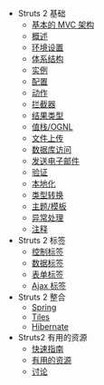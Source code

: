 - Struts 2 基础
   - [基本的 MVC 架构](basic-mvc-architecture.md)
   - [概述](overview.md)
   - [环境设置](environment-setup.md)
   - [体系结构](architecture.md)
   - [实例](examples.md)
   - [配置](configuration.md)
   - [动作](actions.md)
   - [拦截器](interceptors.md)
   - [结果类型](result-types.md)
   - [值栈/OGNL](value-stack-ognl.md)
   - [文件上传](file-uploads.md)
   - [数据库访问](database-access.md)
   - [发送电子邮件](sending-email.md)
   - [验证](validations.md)
   - [本地化](localization.md)
   - [类型转换](type-conversion.md)
   - [主题/模板](themes-templates.md)
   - [异常处理](exception-handling.md)
   - [注释](annotations.md)
 - Struts 2 标签
   - [控制标签](control-tags.md)
   - [数据标签](data-tags.md)
   - [表单标签](form-tags.md)
   - [Ajax 标签](ajax-tags.md)
 - Struts 2 整合
   - [Spring](spring.md)
   - [Tiles](tiles.md)
   - [Hibernate](hibernate.md)
 - Struts2 有用的资源
   - [快速指南](quick-guide.md)
   - [有用的资源](useful-resources.md)
   - [讨论](discussion.md)